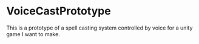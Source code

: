 # VoiceCastPrototype
This is a prototype of a spell casting system controlled by voice for a unity game I want to make.
